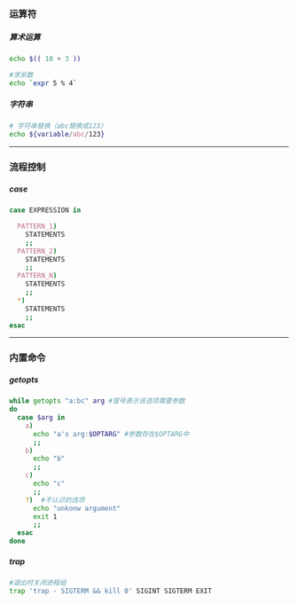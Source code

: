 
### 运算符
##### 算术运算
```bash
echo $(( 10 + 3 ))

#求余数
echo `expr 5 % 4`
```
##### 字符串
```bash
# 字符串替换（abc替换成123）
echo ${variable/abc/123}
```

---
### 流程控制
##### case
```bash
case EXPRESSION in

  PATTERN_1)
    STATEMENTS
    ;;
  PATTERN_2)
    STATEMENTS
    ;;
  PATTERN_N)
    STATEMENTS
    ;;
  *)
    STATEMENTS
    ;;
esac
```






---
### 内置命令
##### getopts

```bash
while getopts "a:bc" arg #冒号表示该选项需要参数
do
  case $arg in
    a)
      echo "a's arg:$OPTARG" #参数存在$OPTARG中
      ;;
    b)
      echo "b"
      ;;
    c)
      echo "c"
      ;;
    ?)  #不认识的选项
      echo "unkonw argument"
      exit 1
      ;;
  esac
done
```

##### trap
```bash
#退出时关闭进程组
trap 'trap - SIGTERM && kill 0' SIGINT SIGTERM EXIT
```